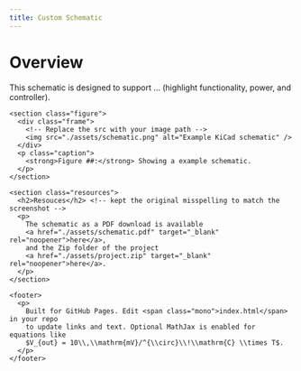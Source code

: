 ```yaml
---
title: Custom Schematic
---
```



<!DOCTYPE html>
<html lang="en">
<head>
  <meta charset="utf-8" />
  <meta name="viewport" content="width=device-width, initial-scale=1" />
  <title>Schematic Overview</title>

  <main class="container">
    <h1>Overview</h1>
    <p class="lead">
      This schematic is designed to support … (highlight functionality, power, and controller).
    </p>

    <section class="figure">
      <div class="frame">
        <!-- Replace the src with your image path -->
        <img src="./assets/schematic.png" alt="Example KiCad schematic" />
      </div>
      <p class="caption">
        <strong>Figure ##:</strong> Showing a example schematic.
      </p>
    </section>

    <section class="resources">
      <h2>Resouces</h2> <!-- kept the original misspelling to match the screenshot -->
      <p>
        The schematic as a PDF download is available
        <a href="./assets/schematic.pdf" target="_blank" rel="noopener">here</a>,
        and the Zip folder of the project
        <a href="./assets/project.zip" target="_blank" rel="noopener">here</a>.
      </p>
    </section>

    <footer>
      <p>
        Built for GitHub Pages. Edit <span class="mono">index.html</span> in your repo
        to update links and text. Optional MathJax is enabled for equations like
        $V_{out} = 10\\,\\mathrm{mV}/^{\\circ}\\!\\mathrm{C} \\times T$.
      </p>
    </footer>
  </main>
</body>
</html>
